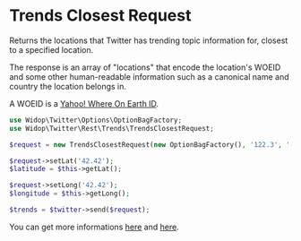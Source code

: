 # Trends Closest Request

Returns the locations that Twitter has trending topic information for, closest to a specified location.

The response is an array of "locations" that encode the location's WOEID and some other human-readable information such
as a canonical name and country the location belongs in.

A WOEID is a [Yahoo! Where On Earth ID](http://developer.yahoo.com/geo/geoplanet/).

``` php
use Widop\Twitter\Options\OptionBagFactory;
use Widop\Twitter\Rest\Trends\TrendsClosestRequest;

$request = new TrendsClosestRequest(new OptionBagFactory(), '122.3', '-10.2');

$request->setLat('42.42');
$latitude = $this->getLat();

$request->setLong('42.42');
$longitude = $this->getLong();

$trends = $twitter->send($request);
```

You can get more informations [here](https://dev.twitter.com/docs/api/1.1/get/trends/closest) and
[here](http://developer.yahoo.com/geo/geoplanet/).

